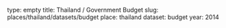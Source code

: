 type: empty
title: Thailand / Government Budget
slug: places/thailand/datasets/budget
place: thailand
dataset: budget
year: 2014
